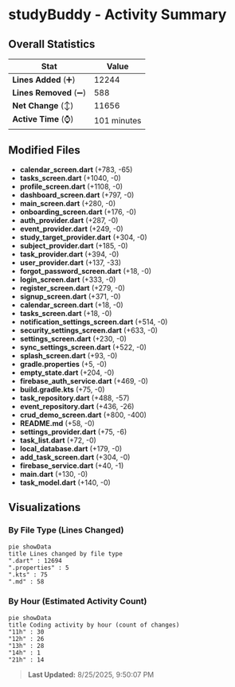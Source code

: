 # studyBuddy - Activity Summary 

## Overall Statistics

| Stat                   | Value                                                             |
| ---------------------- | ----------------------------------------------------------------- |
| **Lines Added** (➕)   | 12244                                          |
| **Lines Removed** (➖) | 588                                        |
| **Net Change** (↕)    | 11656                |
| **Active Time** (⌚)   | 101 minutes |


## Modified Files
- **calendar_screen.dart** (+783, -65)
- **tasks_screen.dart** (+1040, -0)
- **profile_screen.dart** (+1108, -0)
- **dashboard_screen.dart** (+797, -0)
- **main_screen.dart** (+280, -0)
- **onboarding_screen.dart** (+176, -0)
- **auth_provider.dart** (+287, -0)
- **event_provider.dart** (+249, -0)
- **study_target_provider.dart** (+304, -0)
- **subject_provider.dart** (+185, -0)
- **task_provider.dart** (+394, -0)
- **user_provider.dart** (+137, -33)
- **forgot_password_screen.dart** (+18, -0)
- **login_screen.dart** (+333, -0)
- **register_screen.dart** (+279, -0)
- **signup_screen.dart** (+371, -0)
- **calendar_screen.dart** (+18, -0)
- **tasks_screen.dart** (+18, -0)
- **notification_settings_screen.dart** (+514, -0)
- **security_settings_screen.dart** (+633, -0)
- **settings_screen.dart** (+230, -0)
- **sync_settings_screen.dart** (+522, -0)
- **splash_screen.dart** (+93, -0)
- **gradle.properties** (+5, -0)
- **empty_state.dart** (+204, -0)
- **firebase_auth_service.dart** (+469, -0)
- **build.gradle.kts** (+75, -0)
- **task_repository.dart** (+488, -57)
- **event_repository.dart** (+436, -26)
- **crud_demo_screen.dart** (+800, -400)
- **README.md** (+58, -0)
- **settings_provider.dart** (+75, -6)
- **task_list.dart** (+72, -0)
- **local_database.dart** (+179, -0)
- **add_task_screen.dart** (+304, -0)
- **firebase_service.dart** (+40, -1)
- **main.dart** (+130, -0)
- **task_model.dart** (+140, -0)

## Visualizations

### By File Type (Lines Changed)

```mermaid
pie showData
title Lines changed by file type
".dart" : 12694
".properties" : 5
".kts" : 75
".md" : 58
```

### By Hour (Estimated Activity Count)

```mermaid
pie showData
title Coding activity by hour (count of changes)
"11h" : 30
"12h" : 26
"13h" : 28
"14h" : 1
"21h" : 14
```


> **Last Updated:** 8/25/2025, 9:50:07 PM